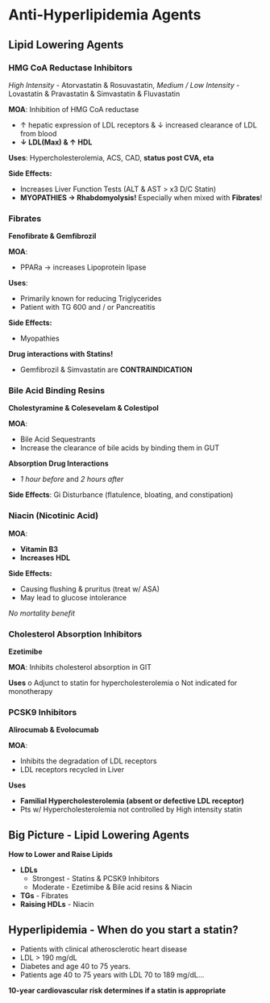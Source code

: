 # Anti-Hyperlipidemia Agents
<!-- toc -->
## Lipid Lowering Agents
### HMG CoA Reductase Inhibitors

*High Intensity* - Atorvastatin & Rosuvastatin,
*Medium / Low Intensity* - Lovastatin & Pravastatin & Simvastatin & Fluvastatin

**MOA**: Inhibition of HMG CoA reductase
* ↑ hepatic expression of LDL receptors & ↓ increased clearance of LDL from blood
* **↓ LDL(Max) & ↑ HDL**

**Uses**: Hypercholesterolemia, ACS, CAD, **status post CVA, eta**

**Side Effects:**
* Increases Liver Function Tests (ALT & AST > x3 D/C Statin)
* **MYOPATHIES -> Rhabdomyolysis!** Especially when mixed with **Fibrates**!

### Fibrates
**Fenofibrate & Gemfibrozil**

**MOA**:
* PPARa -> increases Lipoprotein lipase

**Uses**:
* Primarily known for reducing Triglycerides
* Patient with TG 600 and / or Pancreatitis

**Side Effects:**
* Myopathies

**Drug interactions with Statins!**
*  Gemfibrozil & Simvastatin are **CONTRAINDICATION**

### Bile Acid Binding Resins
**Cholestyramine & Colesevelam & Colestipol**

**MOA**:
* Bile Acid Sequestrants
* Increase the clearance of bile acids by binding them in GUT

**Absorption Drug Interactions**

* *1 hour before* and *2 hours after*

**Side Effects**: Gi Disturbance (flatulence, bloating, and constipation)

### Niacin (Nicotinic Acid)

**MOA**:
* **Vitamin B3**
* **Increases HDL**

**Side Effects:**
* Causing flushing & pruritus (treat w/ ASA)
* May lead to glucose intolerance

*No mortality benefit*

### Cholesterol Absorption Inhibitors
**Ezetimibe**

**MOA**: Inhibits cholesterol absorption in GIT

**Uses**
o Adjunct to statin for hypercholesterolemia
o Not indicated for monotherapy

### PCSK9 Inhibitors
**Alirocumab & Evolocumab**

**MOA**:
* Inhibits the degradation of LDL receptors
* LDL receptors recycled in Liver

**Uses**
* **Familial Hypercholesterolemia (absent or defective LDL receptor)**
* Pts w/ Hypercholesterolemia not controlled by High intensity statin

## Big Picture - Lipid Lowering Agents
**How to Lower and Raise Lipids**
* **LDLs**
  * Strongest - Statins & PCSK9 Inhibitors
  * Moderate - Ezetimibe & Bile acid resins & Niacin
* **TGs** - Fibrates
* **Raising HDLs** - Niacin

## Hyperlipidemia - When do you start a statin?

* Patients with clinical atherosclerotic heart disease
* LDL > 190 mg/dL
* Diabetes and age 40 to 75 years.
* Patients age 40 to 75 years with LDL 70 to 189 mg/dL...

**10-year cardiovascular risk determines if a statin is appropriate**
